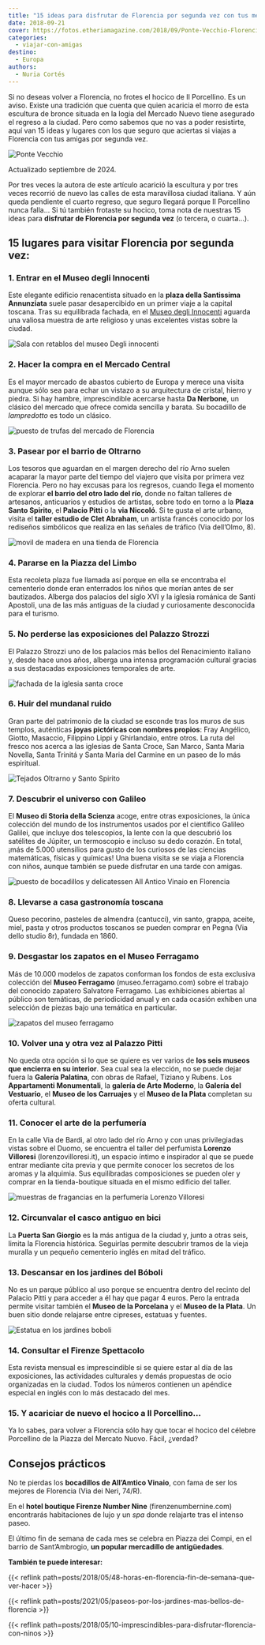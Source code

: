 ```yaml
---
title: "15 ideas para disfrutar de Florencia por segunda vez con tus mejores amigas"
date: 2018-09-21
cover: https://fotos.etheriamagazine.com/2018/09/Ponte-Vecchio-Florencia-Toscana-e1552121783379.jpg
categories: 
  - viajar-con-amigas
destino: 
  - Europa
authors: 
  - Nuria Cortés
---
```


Si no deseas volver a Florencia, no frotes el hocico de Il Porcellino. Es un aviso. 
Existe una tradición que cuenta que quien acaricia el morro de esta escultura de bronce 
situada en la logia del Mercado Nuevo tiene asegurado el regreso a la ciudad. Pero como 
sabemos que no vas a poder resistirte, aquí van 15 ideas y lugares con los que seguro 
que aciertas si viajas a Florencia con tus amigas por segunda vez. 

![Ponte Vecchio](https://fotos.etheriamagazine.com/2018/09/Ponte-Vecchio-Florencia-Toscana-e1552121783379.jpg "Ponte Vecchio (Florencia). © Enit/ Turismo Italiano")

Actualizado septiembre de 2024. 

Por tres veces la autora de este artículo acarició la escultura y por tres veces 
recorrió de nuevo las calles de esta maravillosa ciudad italiana. Y aún queda pendiente 
el cuarto regreso, que seguro llegará porque Il Porcellino nunca falla… Si tú también 
frotaste su hocico, toma nota de nuestras 15 ideas para **disfrutar de Florencia por 
segunda vez** (o tercera, o cuarta…). 

## 15 lugares para visitar Florencia por segunda vez:

### 1\. Entrar en el Museo degli Innocenti

Este elegante edificio renacentista situado en la **plaza della Santissima Annunziata** 
suele pasar desapercibido en un primer viaje a la capital toscana. Tras su equilibrada 
fachada, en el [Museo degli 
Innocenti](https://www.istitutodeglinnocenti.it/content/museo-degli-innocenti-0) aguarda 
una valiosa muestra de arte religioso y unas excelentes vistas sobre la ciudad. 

![Sala con retablos del museo Degli innocenti](https://fotos.etheriamagazine.com/2018/09/Florencia-degli-innocenti-visittuscany-e1552121810122.jpg "Museo degli Innocenti. © Visit Tuscany")

### 2\. Hacer la compra en el Mercado Central

Es el mayor mercado de abastos cubierto de Europa y merece una visita aunque sólo sea 
para echar un vistazo a su arquitectura de cristal, hierro y piedra. Si hay hambre, 
imprescindible acercarse hasta **Da Nerbone**, un clásico del mercado que ofrece comida 
sencilla y barata. Su bocadillo de _lampredotto_ es todo un clásico. 

![puesto de trufas del mercado de Florencia](https://fotos.etheriamagazine.com/2018/09/Florencia-mercado-nuria-cortes-e1552121832663.jpg "Mercado de Florencia. © Nuria Cortés.")

### 3\. Pasear por el barrio de Oltrarno

Los tesoros que aguardan en el margen derecho del río Arno suelen acaparar la mayor 
parte del tiempo del viajero que visita por primera vez Florencia. Pero no hay excusas 
para los regresos, cuando llega el momento de explorar **el barrio del otro lado del 
río**, donde no faltan talleres de artesanos, anticuarios y estudios de artistas, sobre 
todo en torno a la **Plaza Santo Spirito**, el **Palacio Pitti** o la **via Niccoló**. 
Si te gusta el arte urbano, visita el **taller estudio de Clet Abraham**, un artista 
francés conocido por los rediseños simbólicos que realiza en las señales de tráfico (Via 
dell’Olmo, 8). 

![movil de madera en una tienda de Florencia](https://fotos.etheriamagazine.com/2018/09/Florencia-oltrarno-nuria-cortes-e1552121861922.jpg "Tienda en el barrio de Oltrarno (Florencia). © Nuria Cortés")

### 4\. Pararse en la Piazza del Limbo

Esta recoleta plaza fue llamada así porque en ella se encontraba el cementerio donde 
eran enterrados los niños que morían antes de ser bautizados. Alberga dos palacios del 
siglo XVI y la iglesia románica de Santi Apostoli, una de las más antiguas de la ciudad 
y curiosamente desconocida para el turismo. 

### 5\. No perderse las exposiciones del Palazzo Strozzi

El Palazzo Strozzi uno de los palacios más bellos del Renacimiento italiano y, desde 
hace unos años, alberga una intensa programación cultural gracias a sus destacadas 
exposiciones temporales de arte. 

![fachada de la iglesia santa croce](https://fotos.etheriamagazine.com/2018/09/Florencia-Santa-croce-pixabay-e1552121900506.jpg "Iglesia de la Santa Croce (Florencia).")

### 6\. Huir del mundanal ruido

Gran parte del patrimonio de la ciudad se esconde tras los muros de sus templos, 
auténticas **joyas pictóricas con nombres propios**: Fray Angélico, Giotto, Masaccio, 
Filippino Lippi y Ghirlandaio, entre otros. La ruta del fresco nos acerca a las iglesias 
de Santa Croce, San Marco, Santa Maria Novella, Santa Trinitá y Santa Maria del Carmine 
en un paseo de lo más espiritual. 

![Tejados Oltrarno y Santo Spirito](https://fotos.etheriamagazine.com/2018/09/Oltrarno-e-Santo-Spirito-Florencia-Toscana-e1552121923335.jpg "Oltrarno y Santo Spirito (Florencia). © Enit/ Turismo Italiano")

### 7\. Descubrir el universo con Galileo

El **Museo di Storia della Scienza** acoge, entre otras exposiciones, la única colección 
del mundo de los instrumentos usados por el científico Galileo Galilei, que incluye dos 
telescopios, la lente con la que descubrió los satélites de Júpiter, un termoscopio e 
incluso su dedo corazón. En total, ¡más de 5.000 utensilios para gusto de los curiosos 
de las ciencias matemáticas, físicas y químicas! Una buena visita se se viaja a 
Florencia con niños, aunque también se puede disfrutar en una tarde con amigas. 

![puesto de bocadillos y delicatessen All Antico Vinaio en Florencia](https://fotos.etheriamagazine.com/2018/09/Florencia-all-antico-vinaio-e1552121942711.jpg "No te pierdas los bocadillos de © All'antico Vinaio.")

### 8\. Llevarse a casa gastronomía toscana

Queso pecorino, pasteles de almendra (cantucci), vin santo, grappa, aceite, miel, pasta 
y otros productos toscanos se pueden comprar en Pegna (Via dello studio 8r), fundada en 
1860. 

### 9\. Desgastar los zapatos en el Museo Ferragamo

Más de 10.000 modelos de zapatos conforman los fondos de esta exclusiva colección del 
**Museo Ferragamo** (museo.ferragamo.com) sobre el trabajo del conocido zapatero 
Salvatore Ferragamo. Las exhibiciones abiertas al público son temáticas, de periodicidad 
anual y en cada ocasión exhiben una selección de piezas bajo una temática en particular. 

![zapatos del museo ferragamo](https://fotos.etheriamagazine.com/2018/09/Florencia-museo-ferragamo-e1552121977863.jpg "En el © Museo Ferragamo se guardan más de 10.000 pares de zapatos.")

### 10\. Volver una y otra vez al Palazzo Pitti

No queda otra opción si lo que se quiere es ver varios de **los seis museos que encierra 
en su interior**. Sea cual sea la elección, no se puede dejar fuera la **Galería 
Palatina**, con obras de Rafael, Tiziano y Rubens. Los **Appartamenti Monumentali**, la 
**galería de Arte Moderno**, la **Galería del Vestuario**, el **Museo de los Carruajes** 
y el **Museo de la Plata** completan su oferta cultural. 

### 11\. Conocer el arte de la perfumería

En la calle Via de Bardi, al otro lado del río Arno y con unas privilegiadas vistas 
sobre el Duomo, se encuentra el taller del perfumista **Lorenzo Villoresi** 
(lorenzovilloresi.it), un espacio íntimo e inspirador al que se puede entrar mediante 
cita previa y que permite conocer los secretos de los aromas y la alquimia. Sus 
equilibradas composiciones se pueden oler y comprar en la tienda-boutique situada en el 
mismo edificio del taller. 

![muestras de fragancias en la perfumería Lorenzo Villoresi](https://fotos.etheriamagazine.com/2018/09/Florencia-perfumeria-lorenzo-villoresi-e1552122007321.jpg "© Perfumería Lorenzo Villoresi (Florencia).")

### 12\. Circunvalar el casco antiguo en bici

La **Puerta San Giorgio** es la más antigua de la ciudad y, junto a otras seis, limita 
la Florencia histórica. Seguirlas permite descubrir tramos de la vieja muralla y un 
pequeño cementerio inglés en mitad del tráfico. 

### 13\. Descansar en los jardines del Bóboli

No es un parque público al uso porque se encuentra dentro del recinto del Palacio Pitti 
y para acceder a él hay que pagar 4 euros. Pero la entrada permite visitar también el 
**Museo de la Porcelana** y el **Museo de la Plata**. Un buen sitio donde relajarse 
entre cipreses, estatuas y fuentes. 

![Estatua en los jardines boboli](https://fotos.etheriamagazine.com/2018/09/florencia-jardines-boboli.jpg "Jardines Bóboli.")

### 14\. Consultar el Firenze Spettacolo

Esta revista mensual es imprescindible si se quiere estar al día de las exposiciones, 
las actividades culturales y demás propuestas de ocio organizadas en la ciudad. Todos 
los números contienen un apéndice especial en inglés con lo más destacado del mes. 

### 15\. Y acariciar de nuevo el hocico a Il Porcellino...

Ya lo sabes, para volver a Florencia sólo hay que tocar el hocico del célebre Porcellino 
de la Piazza del Mercato Nuovo. Fácil, ¿verdad? 

## Consejos prácticos

No te pierdas los **bocadillos de All’Amtico Vinaio**, con fama de ser los mejores de 
Florencia (Via dei Neri, 74/R). 

En el **hotel boutique Firenze Number Nine** (firenzenumbernine.com) encontrarás 
habitaciones de lujo y un _spa_ donde relajarte tras el intenso paseo. 

El último fin de semana de cada mes se celebra en Piazza dei Compi, en el barrio de 
Sant’Ambrogio, **un popular mercadillo de antigüedades**. 

**También te puede interesar:** 

{{< reflink path=posts/2018/05/48-horas-en-florencia-fin-de-semana-que-ver-hacer >}} 

{{< reflink path=posts/2021/05/paseos-por-los-jardines-mas-bellos-de-florencia >}} 

{{< reflink path=posts/2018/05/10-imprescindibles-para-disfrutar-florencia-con-ninos >}}
